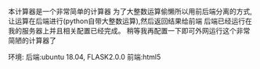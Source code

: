 本计算器是一个非常简单的计算器
为了大整数运算偷懒所以用前后端分离的方式,让运算在后端进行(python自带大整数运算),然后返回结果给前端
后端已经运行在我的服务器上并且相关配置已经完成。
稍等我再配置一下即可外网运行这个非常简陋的计算器了

环境:
后端:ubuntu 18.04, FLASK2.0.0 
前端:html5
